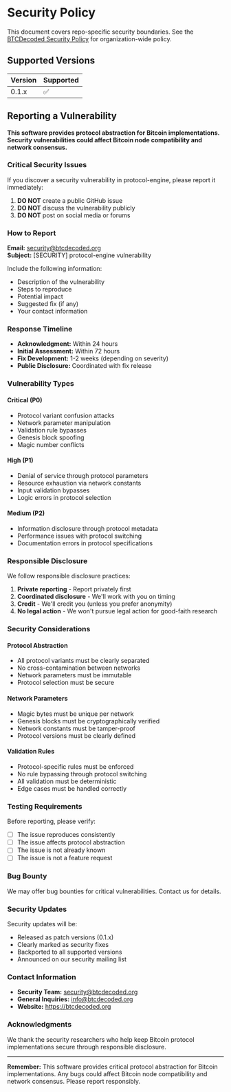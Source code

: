 # Security Policy

This document covers repo-specific security boundaries. See the [BTCDecoded Security Policy](https://github.com/BTCDecoded/.github/blob/main/SECURITY.md) for organization-wide policy.

## Supported Versions

| Version | Supported          |
| ------- | ------------------ |
| 0.1.x   | :white_check_mark: |

## Reporting a Vulnerability

**This software provides protocol abstraction for Bitcoin implementations. Security vulnerabilities could affect Bitcoin node compatibility and network consensus.**

### Critical Security Issues

If you discover a security vulnerability in protocol-engine, please report it immediately:

1. **DO NOT** create a public GitHub issue
2. **DO NOT** discuss the vulnerability publicly
3. **DO NOT** post on social media or forums

### How to Report

**Email:** security@btcdecoded.org  
**Subject:** [SECURITY] protocol-engine vulnerability

Include the following information:
- Description of the vulnerability
- Steps to reproduce
- Potential impact
- Suggested fix (if any)
- Your contact information

### Response Timeline

- **Acknowledgment:** Within 24 hours
- **Initial Assessment:** Within 72 hours
- **Fix Development:** 1-2 weeks (depending on severity)
- **Public Disclosure:** Coordinated with fix release

### Vulnerability Types

#### Critical (P0)
- Protocol variant confusion attacks
- Network parameter manipulation
- Validation rule bypasses
- Genesis block spoofing
- Magic number conflicts

#### High (P1)
- Denial of service through protocol parameters
- Resource exhaustion via network constants
- Input validation bypasses
- Logic errors in protocol selection

#### Medium (P2)
- Information disclosure through protocol metadata
- Performance issues with protocol switching
- Documentation errors in protocol specifications

### Responsible Disclosure

We follow responsible disclosure practices:

1. **Private reporting** - Report privately first
2. **Coordinated disclosure** - We'll work with you on timing
3. **Credit** - We'll credit you (unless you prefer anonymity)
4. **No legal action** - We won't pursue legal action for good-faith research

### Security Considerations

#### Protocol Abstraction
- All protocol variants must be clearly separated
- No cross-contamination between networks
- Network parameters must be immutable
- Protocol selection must be secure

#### Network Parameters
- Magic bytes must be unique per network
- Genesis blocks must be cryptographically verified
- Network constants must be tamper-proof
- Protocol versions must be clearly defined

#### Validation Rules
- Protocol-specific rules must be enforced
- No rule bypassing through protocol switching
- All validation must be deterministic
- Edge cases must be handled correctly

### Testing Requirements

Before reporting, please verify:
- [ ] The issue reproduces consistently
- [ ] The issue affects protocol abstraction
- [ ] The issue is not already known
- [ ] The issue is not a feature request

### Bug Bounty

We may offer bug bounties for critical vulnerabilities. Contact us for details.

### Security Updates

Security updates will be:
- Released as patch versions (0.1.x)
- Clearly marked as security fixes
- Backported to all supported versions
- Announced on our security mailing list

### Contact Information

- **Security Team:** security@btcdecoded.org
- **General Inquiries:** info@btcdecoded.org
- **Website:** https://btcdecoded.org

### Acknowledgments

We thank the security researchers who help keep Bitcoin protocol implementations secure through responsible disclosure.

---

**Remember:** This software provides critical protocol abstraction for Bitcoin implementations. Any bugs could affect Bitcoin node compatibility and network consensus. Please report responsibly.
